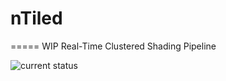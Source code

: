 # nTiled
=====
WIP Real-Time Clustered Shading Pipeline

![current status](http://i.imgur.com/BMk5XzA.png)
